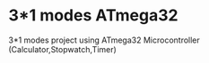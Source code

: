 # 3*1 modes ATmega32
 3*1 modes project using ATmega32 Microcontroller (Calculator,Stopwatch,Timer)
